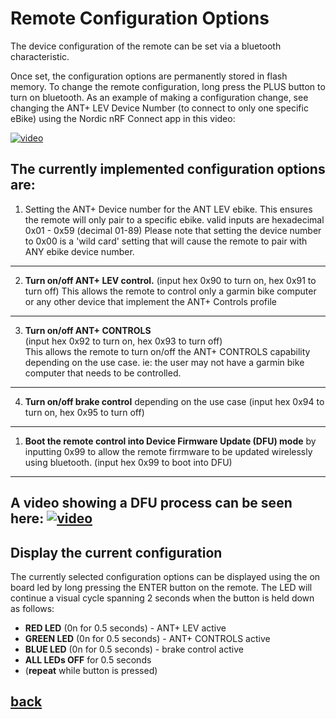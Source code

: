 # Remote Configuration Options
The device configuration of the remote can be set via a bluetooth characteristic.

Once set, the configuration options are permanently stored in flash memory.
To change the remote configuration, long press the PLUS button to turn on bluetooth.
As an example of making a configuration change, see changing the ANT+ LEV Device Number (to connect to only one specific eBike) using the Nordic nRF Connect app in this video:

[![video](https://img.youtube.com/vi/_ALauuDxZuQ/hqdefault.jpg)](https://youtu.be/_ALauuDxZuQ) 

## The currently implemented configuration options are:
1. Setting the ANT+ Device number for the ANT LEV ebike. This ensures the remote will only pair to a specific ebike. valid inputs are hexadecimal 0x01 - 0x59 (decimal 01-89)
Please note that setting the device number to 0x00 is a 'wild card' setting that will cause the remote to pair with ANY ebike device number.
-----------------
2. __Turn on/off ANT+ LEV control.__ 
 (input hex 0x90 to turn on, hex 0x91 to turn off) 
This allows the remote to control only a garmin bike computer or any other device that implement the ANT+ Controls profile
----------
3. __Turn on/off ANT+ CONTROLS__  
 (input hex 0x92 to turn on, hex 0x93 to turn off)  
 This allows the remote to turn on/off the ANT+ CONTROLS capability depending on the use case. ie: the user may not have a garmin bike computer that needs to be controlled.
 --------
 4. __Turn on/off brake control__  depending on the use case
 (input hex 0x94 to turn on, hex 0x95 to turn off)  
 ---------
1. __Boot the remote control into Device Firmware Update (DFU) mode__ by inputting 0x99 to allow the remote firrmware to be updated wirelessly using bluetooth.
(input hex 0x99 to boot into DFU)  
---------
A video showing a DFU process can be seen here:
[![video](https://img.youtube.com/vi/va3LJoiosoc/hqdefault.jpg)](https://youtu.be/va3LJoiosoc) 
-------
## Display the current configuration
The currently selected configuration options can be displayed using the on board led by long pressing the ENTER button on the remote.
The LED will continue a visual cycle spanning 2 seconds when the button is held down as follows:

- __RED LED__ (0n for 0.5 seconds) - ANT+ LEV active
- __GREEN LED__ (0n for 0.5 seconds) - ANT+ CONTROLS active
- __BLUE LED__ (0n for 0.5 seconds) - brake control active
- __ALL LEDs OFF__ for 0.5 seconds
- (__repeat__ while button is pressed)

## [back](./operation.md)
